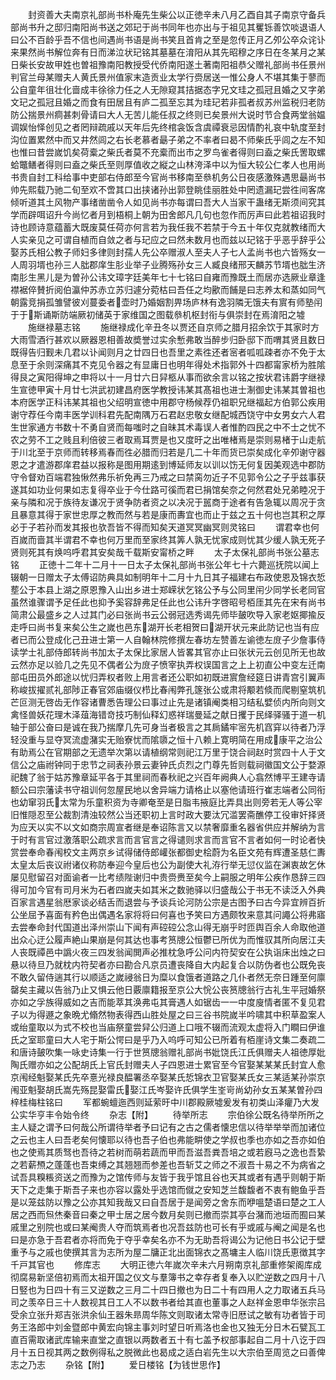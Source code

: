 <!-- { "loadSidebar": true } -->
　　封资善大夫南京礼部尚书朴庵先生柴公以正徳辛未八月乙酉自其子南京守备兵部尚书升之邸归南阳尚书送之郊玘于尚书同年也亦出与于祖见其矍铄善饮啖退语人曰公不百龄乎吾不信也间遇尚书语是尚书笑且首肯之至是忽传正月乙夘公卒众诧讣来果然尚书解位奔有日而涕泣状玘铭其墓墓在淯阳从其先昭穆之序日在冬某月之某日柴长安故甲姓也曽祖豫南阳教授受代侨南阳遂土著南阳祖恭父赠礼部尚书任景州判官兰母某赠夫人黄氏景州值家末造贡业太学行赍居送一惟公身人不堪其集于蓼而公自童年徂壮化啬成丰徐徐力任之人无隙窥其拮据态字兄文珪之孤冠且婚之又字弟文玘之孤冠且婚之而食有田居且有庐二孤至忘其为珪玘若非孤者叔苏州监税归老防防公揣景州痌甚刺骨请曰大人无苦儿能任叔之终则已矣景州大说时节合食两堂翁媪调娱怡怿创见之者罔辩疏戚以天年后先终棺衾饭含虞禫衰忌因情酌礼哀中轨度至封沟位置累然中而又井然闾之右长老慕者朂子弟之不率者曰曷不师柴氏乎闾之左不知也惟曰昔尝嵗饥矣荷槖之柴氏者莫不充槖而出市之罗鸟雀者得则曰盍之柴氏罟取螺蛤鼈鳝者得则曰盍之柴氏至则厚值收之縦之山林洿泽中以为恒大较公仁孝人也用尚书贵自封工科给事中吏部右侍郎至今官尚书移南至叅机务公日夜感激殊遇思朂尚书帅先熙载乃驰二旬至欢不啻其口出挟诸孙出郭登眺佳丽胜处中罔遗漏玘尝徃间客席倾听道其土风物产事绪凿凿令人如见尚书亦每谓曰吾大人当家干蛊绪无斯须间究其学而辟咡诏升今尚忆者月到梧桐上朝为田舍郎凡几句也忽作而厉声曰此若祖诏我时诗也顾诗意蕴蓄大既废莫任荷亦何言若为我任我不若禁于今五十年仅克就教绪而大人实亲见之可谓自植而自敛之者与玘应之曰然未数月也而兹以玘铭于乎恶乎辞乎公娶苏氏相公教子师妇多律则封孺人先公卒赠淑人至夫人子七人孟尚书也六皆殇女一人周羽壻也孙三人朏郡庠生肜业举子业腾殇孙女三人臧良绪邢天麟苏节壻也朏生济南肜生黑儿是为曽孙公讳文璋字廷美年七十七铭曰自雍而豫既土而居亦选厥业章逢襟裾倅賛折阅伯瀛仲苏赤立苏归遽分菀枯曰吾任之均歠而餔是曰志养太和蒸如同气朝露竞捐孤雏譬彼刈蔓委者壶时乃婚姻割畀场庐林有逸羽隣无饿夫有賔有师塾闬于于斯诵斯防端厥初储英于家维国之图载叅机枢封衔与俱崇封在焉淯阳之墟
　　施继禄墓志铭
　　施继禄成化辛丑冬以贾还自京师之腊月招余饮于其家时方大雨雪酒行甚欢以厥器恩相善故奬誉过实余慙弗敢当醉步归卧邸下而喟其贤且数日既得告归觐未几君以讣闻则月之廿四日也吾里之素徃还者宻者呱呱疎者亦不免于太息至于余则深痛其不克见令器之有显庸日也明年得处术指郭外十四都甯家桥为胜隂得艮之寅阳得坤之申将以十一月廿六日舁柩从事而欲余言以铭之按状君讳爵字继禄生宣徳甲寅十月廿七洪武初建昌府医学教授讳某其髙祖也进士淛御史讳某其曽祖也本府医学正科讳某其祖也父绍明宣徳中用郡守杨候荐仍祖职兄继福起方伯郭公疾用谢守荐任今南丰医学训科君先配南隅万石君赵忠敬女继配城西饶守中女男女六人君生世家通方书数十不勇自贤而每嗤时之自昧其术毒误人者惟酌四民之中不士之忧不农之劳不工之贱且利倍彼三者取焉耳贾是也又度旴之出唯楮焉是崇则易楮于山走航于川北至于京师而转移焉春而徃必腊而归若是几二十年而货已崇矣成化辛夘谢守器恩之才遣游郡庠君益以报称是图用期逺到博延师友以训以饬无何复因美观选中郡防守令督劝百端君独愀然弗乐祈免再三乃戒之曰禁脔勿近子不见郭令公之子乎兹事获遂其如功业何果如志复得卒业于今仕路可徯而君已捐馆矣奈之何然君处兄弟睦况于亲与隣和况于族待友谦况于贤争防者资之以决况于嚚商于途者有告急辄以周况于贪且暴意其得于家世忠厚之教而然与若是康而夀宜也而止于兹之五十何也岂其积之厚必于子若孙而发其报也欤吾皆不得而知矣天道冥冥幽冥则灵铭曰
　　谓君幸也何百嵗而啬其半谓君不幸也何万里而至家终其筭人孰无忧家成则忧其少缓人孰无死子贤则死其有焕呜呼君其安矣哉千载斯安甯桥之畔
　　太子太保礼部尚书张公墓志铭
　　正徳十二年十二月十一日太子太保礼部尚书张公年七十六薨巡抚院以闻上辍朝一日赠太子太傅诏防典具如制明年十二月十九日其子福建右布政使恩及锦衣悊塟公于本县上湖之原恩豫入山出乡进士郑嵘状乞铭公予与公同里闬少同学长老同官虽然谁骤谓予足任此也抑予奚容辞弗足任此也公讳升字啓昭号栢厓其先在宋有尚书简肃公最盛乡之人过其门必曰张尚书云公弱冠选秀谒先师毕皷吹导入家老妪揶揄反走呼曰尚书复来矣公生之嵗也邑东湖开长老相贺曰湖开状元来此防记也当有应者已而公登成化己丑进士第一人自翰林院修撰左春坊左赞善左谕徳左庻子少詹事侍读学士礼部侍郎转尚书加太子太保比家居人皆畧其官亦止曰张状元云创见所无也故云然亦足以验几之先见不偶者公为庻子愤宰执弄权误国言之上上初直公中变左迁南部屯田员外郎途以忧归弄权者败上用言者还公职如初既进賔詹经筵日讲青宫引翼声称峻拔擢贰礼部陟正春官郊庙缀仪栉比春闱弊孔篴张公或肃将颙若倐而爬剔窒筑机芒叵测无啓齿无作容诸曹悉告理公曰事过止先是诸镇阉类相习结私嬖侦内所向则文禽怪兽妖花理木泽葅海错竒技巧制仙释幻惑祥瑞曼延之献日攫于民绎驿骚于道一机轴于部公奋曰是诚在我乃揣摩几先可身当者极言之其扄鐍牢宻先机窞穽以待者乃浮轻没重与显夺冥流虚潴实无贻寮忧而隂隳之恒十八赖上寛明简在用成康平之治公有助焉公在官期部之无遗举次第以请植纲常则祀江万里于饶合祠赵时赏四十人于文信公之庙祔钟同于忠节之祠表孙景云妻钟氏贞烈之门尊先哲则载祠徽国文公于婺源祀魏了翁于姑苏豫章延平各于其里祠而春秋祀之兴百年阙典人心翕然博平王建寺请额公曰宗藩读书守祖训何忽屋民地以舍异端力请格止以塞他请班行崔志端者公同衔也幼窜羽氏太常为乐童积资为寺卿奄至是日脂韦掖庭比弄具出则旁若无人等公宰旧惟隠忍至公裁割清浊较然公当还职初上言时政大要汰冗滥罢斋醮停工役审奸择贤为应天以实不以文如商宗周宣者继是奉诏陈言又以禁奢靡重名器省供应并解纳为言于时有言官过激落职公疏求言而言官言之得谴则求言而言官不言者如何一时论者快赏尝奉命春闱校文主两京乡试得储侍郎巏张都御史桧蔚为名臣文苑有辉遭圣慈仁夀太皇太后丧议祔诸仪称防奉迎今皇后也公为副使大礼洊行举无愆仪监在渊衷故乞休屡见慰留召对面谕者一比考绩陛谢归中贵赍赉至矣今上嗣服之明年公疾作恳辞三四得可加今官有司月米为石者四嵗夫如其米之数驰驿以归盛哉公于书无不读泛入外典百家言遇星翁厯家谈必结舌而退尝与予谈兵论河防公宗是古图予曰古今异宜辨百折公坐屈予喜面有矜色出偶遇名家将将曰何喜也予笑曰方遇颇牧来意其问譝公将弗寤去尝奉命封代国道出泽州崇山下闻有声硿硿公念山得无崩乎时匝舆百余人命取他道出众心迂公履声絶山果崩是何其达也事考筼牕公恒鬱已所优为而惟驭其所向居江夫人丧既禫邑中譌火夜三四发翁闻閧声必推枕急呼公问内符契安在公执诣床出烛之曰悬以待旦乃就枕内符契者亦曰勘合凡京员遭丧降自大内起复合以防伪者也公既免丧不敢久留侍遄其行以顺适之嵗祲翁日为糜以食饿者道路之几仆者然无奈日踵至何廪罄矣主藏以告翁乃止又惧云他日覈廪籍报至京公大恱公丧筼牕翁行古礼生平冠婚祭亦如之孚族得威如之吉而能萃其涣弗屯其膏遇人如锯齿一一中度廋情者匿不复见君子以为得遯之象晩尤翛然物表得西山胜处屋之曰三谷书院嵗半吟啸其中积草盈案人或绐童取以为式不校也当庙祭童尝舁公归道上口哦不辍而流观太虚将入门瞷曰伊谁氏之室耶童曰大人宅于斯公愕曰是乎乃入呜呼可知公已所着有栢崖诗文集二奏疏二和唐诗皷吹集一咏史诗集一行于世筼牕翁赠礼部尚书妣饶氏江氏俱赠夫人祖徳厚妣陶氏赠亦如之公配胡氏上官氏封赠夫人子四恩进士累官至今官娶某某某氏封宜人愈京闱经魁娶某氏先卒憙光禄良醖署丞卒娶某氏悊锦衣卫官娶某氏女三某适某孙崇京闱亚魁娶胡氏嵩先殇昆娶雷氏娶江氏岑娶许氏俱学生峑岢尚幼孙女五某某曽孙四梓桂梅柱铭曰
　　军都蜿蟺迤西则延萦旴中川郡殿厥墟爰发有初类山泽癯乃大发公实华亨丰令始令终
　　杂志【附】
　　待举所志
　　宗伯徐公既名待举所所之主人疑之谓予曰何哉公所谓待举者予曰记有之古之儒者懐忠信以待举举举而加诸位之云也主人曰吾老矣何懐耶以待也吾子伯也弗能畊使之学叔也季也亦如之吾亦如伯也之使焉其质驽也吾待之若树而萌若蔬而甲而吾滋吾粪吾培之或若廐马之逸也吾絷之若薪槱之蓬蓬也吾束缚之其翘翘而参差也吾斩艾之师之不淑吾十易之不为病省之试吾具糗粻资送之而豫为之馆传师与友皆于我乎馆且谷也天其或者有遇乎则朝于斯天下之走集于斯吾子来也亦容以露处乎选馆而僦之安知芝兰馥馥者不衷有鲍鱼乎吾是以笼兹防以豫之公亦其知我哉又曰自吾居于是闻旁之舍东而咿嗢楚语曰楚之工人居之西而炰烋秦音曰秦之甲士居之居今数月矣则已撤而崇其亭台潴而池垣而囿曰某戚里之别院也或曰某阉贵人夺而筑焉者也况吾兹防也可长有乎或戚与阉之闻是名也曰是亦急于吾君者亦将而免于夺乎幸矣名亦不为无助吾将谒公为记他日书公记于壁重予与之戚也使撰其言为志所为屋二牗正北出面锦衣之髙墉主人临川饶氏恵徴其字千戸其官也
　　修库志
　　大明正徳六年嵗次辛未六月朔南京礼部重修架阁库成彻腐易新坚倍初焉而太祖开国之仪文与羣簿书之幸存者复奉入以贮逆数之四月十八日竪也为日四十有三又逆数之三月二十四日撤也为日二十有四用人之力取诸五兵马司之羡卒日三十人数视其日工人不以数书者给其直也董事之人赵祥金恩申华张宗吕受余立张升郑吉张洪余仙王器朱昻周华陈文则取诸太常寺旧厯试之敏有功者皆于司务王洛郎中刘金暨郎中黄宏向锦主事刘时望日听焉洛也金也又独无分日木石甓瓦工直百需取诸武库输来直堂之直银以两数者五十有七盖予权部事起自二月十八讫于四月十五日视其两之数例得私之脱微此也曷成之适白岩先生以大宗伯至周览之曰善俾志之乃志
　　杂铭【附】
　　爱日楼铭【为钱世思作】
